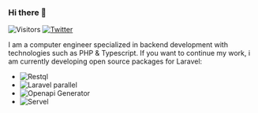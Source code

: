 ### Hi there 👋

![Visitors](https://visitor-badge.glitch.me/badge?page_id=gregorip02)
[![Twitter](https://img.shields.io/twitter/url/https/twitter.com/cloudposse.svg?style=social&label=Follow%20%40gregorip02)](https://twitter.com/gregorip02)

I am a computer engineer specialized in backend development with technologies such as PHP & Typescript. If you want to continue my work, i am currently developing open source packages for Laravel:

- ![Restql](https://github.com/gregorip02/restql)
- ![Laravel parallel](https://github.com/stubleapp/laravel-parallel)
- ![Openapi Generator](https://github.com/gregorip02/openapi-generator)
- ![Servel](https://github.com/gregorip02/servel)
